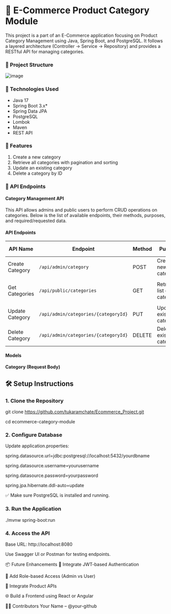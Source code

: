 # **🛒 E-Commerce Product Category Module**

This project is a part of an E-Commerce application focusing on Product Category Management using Java, Spring Boot, and PostgreSQL. It follows a layered architecture (Controller → Service → Repository) and provides a RESTful API for managing categories.

### 📁 Project Structure
![image](https://github.com/user-attachments/assets/cc5c20d8-46fa-4782-a404-e1973a74453d)



### 🔧 Technologies Used
* Java 17
* Spring Boot 3.x* 
* Spring Data JPA
* PostgreSQL
* Lombok
* Maven
* REST API

### 📌 Features

1. Create a new category
2. Retrieve all categories with pagination and sorting
3. Update an existing category
4. Delete a category by ID

### 📡 API Endpoints

#### Category Management API

This API allows admins and public users to perform CRUD operations on categories. Below is the list of available endpoints, their methods, purposes, and required/requested data.

#### API Endpoints

| **API Name**        | **Endpoint**                              | **Method** | **Purpose**                    | **Request Body** | **Request Parameters**                       | **Response**       |
|---------------------|-------------------------------------------|------------|--------------------------------|------------------|------------------------------------------------|--------------------|
| Create Category     | `/api/admin/category`                     | POST       | Create a new category          | `Category`       | None                                           | `CategoryDTO`      |
| Get Categories      | `/api/public/categories`                  | GET        | Retrieve list of categories    | None             | `pageNumber`, `pageSize`, `sortBy`, `sortOrder` | `CategoryResponse` |
| Update Category     | `/api/admin/categories/{categoryId}`      | PUT        | Update an existing category    | `Category`       | `categoryId`                                   | `CategoryDTO`      |
| Delete Category     | `/api/admin/categories/{categoryId}`      | DELETE     | Delete an existing category    | None             | `categoryId`                                   | `CategoryDTO`      |

#### Models

#### Category (Request Body)


## 🛠️ Setup Instructions

### 1. Clone the Repository

   git clone https://github.com/tukaramchate/Ecommerce_Project.git
   
   cd ecommerce-category-module

### 2. Configure Database
 Update application.properties:

spring.datasource.url=jdbc:postgresql://localhost:5432/yourdbname

spring.datasource.username=yourusername

spring.datasource.password=yourpassword

spring.jpa.hibernate.ddl-auto=update

✅ Make sure PostgreSQL is installed and running.

### 3. Run the Application

   ./mvnw spring-boot:run

### 4. Access the API

   Base URL: http://localhost:8080

Use Swagger UI or Postman for testing endpoints.

📦 Future Enhancements
🔐 Integrate JWT-based Authentication

🔑 Add Role-based Access (Admin vs User)

🧩 Integrate Product APIs

🌐 Build a Frontend using React or Angular

🧑‍💻 Contributors
Your Name – @your-github
